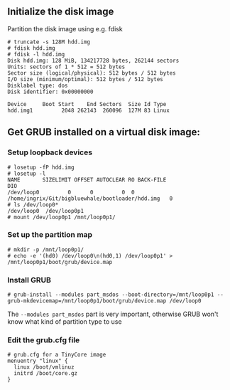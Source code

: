 ## Initialize the disk image

Partition the disk image using e.g. fdisk
```
# truncate -s 128M hdd.img
# fdisk hdd.img
# fdisk -l hdd.img 
Disk hdd.img: 128 MiB, 134217728 bytes, 262144 sectors
Units: sectors of 1 * 512 = 512 bytes
Sector size (logical/physical): 512 bytes / 512 bytes
I/O size (minimum/optimal): 512 bytes / 512 bytes
Disklabel type: dos
Disk identifier: 0x00000000

Device     Boot Start    End Sectors  Size Id Type
hdd.img1         2048 262143  260096  127M 83 Linux
```

## Get GRUB installed on a virtual disk image:

### Setup loopback devices
```
# losetup -fP hdd.img 
# losetup -l  
NAME       SIZELIMIT OFFSET AUTOCLEAR RO BACK-FILE                                        DIO
/dev/loop0         0      0         0  0 /home/ingrix/Git/bigbluewhale/bootloader/hdd.img   0
# ls /dev/loop0*
/dev/loop0  /dev/loop0p1
# mount /dev/loop0p1 /mnt/loop0p1/
```

### Set up the partition map
```
# mkdir -p /mnt/loop0p1/
# echo -e '(hd0) /dev/loop0\n(hd0,1) /dev/loop0p1' > /mnt/loop0p1/boot/grub/device.map
```

### Install GRUB

```
# grub-install --modules part_msdos --boot-directory=/mnt/loop0p1 --grub-mkdevicemap=/mnt/loop0p1/boot/grub/device.map /dev/loop0
```

The `--modules part_msdos` part is very important, otherwise GRUB won't know
what kind of partition type to use

### Edit the grub.cfg file
```
# grub.cfg for a TinyCore image
menuentry "linux" {
  linux /boot/vmlinuz
  initrd /boot/core.gz
}
```

